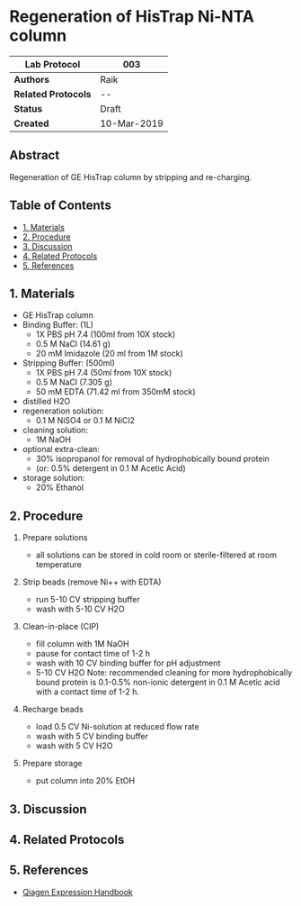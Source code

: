 Regeneration of HisTrap Ni-NTA column
=====================================

Lab Protocol          | 003
----------------------|------------------------------------------------------------------
**Authors**           | Raik
**Related Protocols** | --
**Status**            | Draft
**Created**           | 10-Mar-2019

## Abstract

Regeneration of GE HisTrap column by stripping and re-charging.

## Table of Contents

* [1. Materials](#materials)
* [2. Procedure](#procedure)
* [3. Discussion](#discussion)
* [4. Related Protocols](#related)
* [5. References](#references)

## 1. Materials <a name="materials"></a>

- GE HisTrap column
- Binding Buffer: (1L)
    - 1X PBS pH 7.4 (100ml from 10X stock)
    - 0.5 M NaCl (14.61 g)
    - 20 mM Imidazole (20 ml from 1M stock)
- Stripping Buffer: (500ml)
    - 1X PBS pH 7.4 (50ml from 10X stock)
    - 0.5 M NaCl (7.305 g)
    - 50 mM EDTA (71.42 ml from 350mM stock) 
- distilled H2O
- regeneration solution:
    - 0.1 M NiSO4 or 0.1 M NiCl2
- cleaning solution:
    - 1M NaOH
- optional extra-clean:
    - 30% isopropanol for removal of hydrophobically bound protein
    - (or: 0.5% detergent in 0.1 M Acetic Acid)
- storage solution:
    - 20% Ethanol

## 2. Procedure <a name="procedure"></a>

1. Prepare solutions
    - all solutions can be stored in cold room or sterile-filtered at room temperature

2. Strip beads (remove Ni++ with EDTA)
    - run 5-10 CV stripping buffer
    - wash with 5-10 CV H2O

3. Clean-in-place (CIP)
    - fill column with 1M NaOH
    - pause for contact time of 1-2 h
    - wash with 10 CV binding buffer for pH adjustment
    - 5-10 CV H2O
    Note: 
        recommended cleaning for more hydrophobically bound protein is 0.1-0.5% 
        non-ionic detergent in 0.1 M Acetic acid with a contact time of 1-2 h.

4. Recharge beads
    - load 0.5 CV Ni-solution at reduced flow rate
    - wash with 5 CV binding buffer
    - wash with 5 CV H2O
 
 6. Prepare storage
     - put column into 20% EtOH
    
    
## 3. Discussion <a name="discussion"></a>


## 4. Related Protocols <a name="related"></a>


## 5. References <a name='references'></a>

- [Qiagen Expression Handbook](https://www.qiagen.com/mx/resources/resourcedetail?id=79ca2f7d-42fe-4d62-8676-4cfa948c9435&lang=en)
